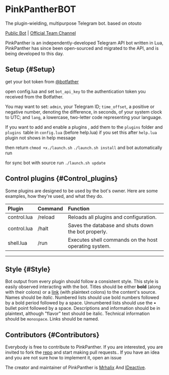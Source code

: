 # PinkPantherBOT


The plugin-wielding, multipurpose Telegram bot.
based on otouto

[Public Bot](http://telegram.me/pinkpantherbot) | [Official  Team Channel](http://telegram.me/royalteamch)

PinkPanther is an independently-developed Telegram API bot written in Lua, PinkPanther has since been open-sourced and migrated to the API, and is being developed to this day.

## Setup {#Setup}
get your bot token from [@botfather](http://telegram.me/botfather)

open config.lua and set `bot_api_key` to the authentication token you received from the Botfather.

You may want to set: `admin`, your Telegram ID; `time_offset`, a positive or negative number, denoting the difference, in seconds, of your system clock to UTC; and `lang`, a lowercase, two-letter code representing your language.

If you want to add and enable a plugins , add them to the `plugins` folder and `plugins `table in `config.lua` (before help.lua) if you set this after `help.lua` plugin not shows in help message

then return
```chmod +x./launch.sh```
```./launch.sh install```
and bot automatically run

for sync bot with source run
```./launch.sh update```

## Control plugins {#Control_plugins}
Some plugins are designed to be used by the bot's owner. Here are some examples, how they're used, and what they do.

| Plugin | Command | Function |
|:-------|:--------|:---------|
| control.lua | /reload | Reloads all plugins and configuration. |
| control.lua | /halt | Saves the database and shuts down the bot properly. |
| shell.lua | /run | Executes shell commands on the host operating system. |

* * *


## Style {#Style}
Bot output from every plugin should follow a consistent style. This style is easily observed interacting with the bot.
Titles should be either **bold** (along with their colons) or a [link](http://otou.to) (with plaintext colons) to the content's source. Names should be _italic_. Numbered lists should use bold numbers followed by a bold period followed by a space. Unnumbered lists should use the • bullet point followed by a space. Descriptions and information should be in plaintext, although "flavor" text should be italic. Technical information should be `monospace`. Links should be named.

## Contributors {#Contributors}
Everybody is free to contribute to PinkPanther. If you are interested, you are invited to fork the [repo](http://github.com/royalteam/PinkPantherBot) and start making pull requests.. If you have an idea and you are not sure how to implement it, open an issue

The creator and maintainer of PinkPanther is [Mrhalix](http://telegram.me/mrhalix) And [IDeactive](http://telegram.me/IDeactive).
